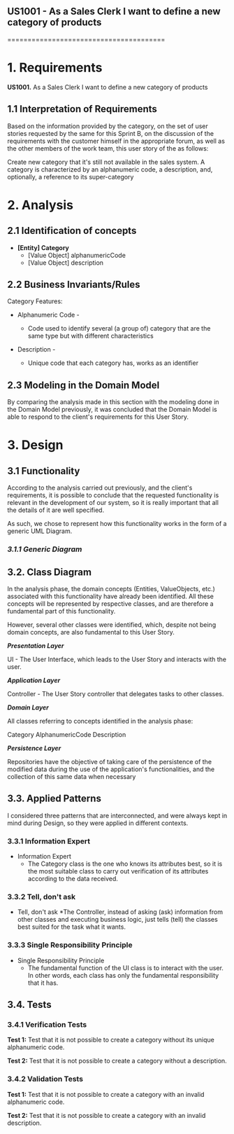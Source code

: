 ## US1001 - As a Sales Clerk I want to define a new category of products
=======================================

# 1. Requirements

**US1001.** As a Sales Clerk I want to define a new category of products

## 1.1 Interpretation of Requirements

Based on the information provided by the category, on the set of user stories requested by
the same for this Sprint B, on the discussion of the requirements with the
customer himself in the appropriate forum, as well as the other members of the
work team, this user story of the as follows:

Create new category that it's still not available in the sales system. A category is characterized by an alphanumeric code, a
description, and, optionally, a reference to its super-category


# 2. Analysis

## 2.1 Identification of concepts

* **[Entity] Category**
    * [Value Object] alphanumericCode
    * [Value Object] description
   

## 2.2 Business Invariants/Rules

Category Features:

- Alphanumeric Code -
    * Code used to identify several (a group of) category that are the same type but with different characteristics


- Description -
    * Unique code that each category has, works as an identifier




## 2.3 Modeling in the Domain Model

By comparing the analysis made in this section with the modeling done in the Domain Model previously, it was concluded that the Domain Model is able to respond to the client's requirements for this User Story.


# 3. Design

## 3.1 Functionality

According to the analysis carried out previously, and the client's requirements, it is possible to conclude that the requested functionality is relevant in the development of our system, so it is really important that all the details of it are well specified.

As such, we chose to represent how this functionality works in the form of a generic UML Diagram.


### _3.1.1 Generic Diagram_

## 3.2. Class Diagram

In the analysis phase, the domain concepts (Entities, ValueObjects, etc.) associated with this functionality have already been identified. All these concepts will be represented by respective classes, and are therefore a fundamental part of this functionality.

However, several other classes were identified, which, despite not being domain concepts, are also fundamental to this User Story.

**_Presentation Layer_**

UI - The User Interface, which leads to the User Story and interacts with the user.

**_Application Layer_**

Controller - The User Story controller that delegates tasks to other classes.

**_Domain Layer_**

All classes referring to concepts identified in the analysis phase:

Category
AlphanumericCode
Description



**_Persistence Layer_**

Repositories have the objective of taking care of the persistence of the modified data during the use of the application's functionalities, and the collection of this same data when necessary


## 3.3. Applied Patterns

I considered three patterns that are interconnected, and were always kept in mind during Design, so they were applied in different contexts.

### 3.3.1 Information Expert

* Information Expert
    * The Category class is the one who knows its attributes best, so it is the most suitable class to carry out verification of its attributes according to the data received.


### 3.3.2 Tell, don't ask

* Tell, don't ask
  *The Controller, instead of asking (ask) information from other classes and executing business logic, just tells (tell) the classes best suited for the task what it wants.


### 3.3.3 Single Responsibility Principle

* Single Responsibility Principle
    * The fundamental function of the UI class is to interact with the user. In other words, each class has only the fundamental responsibility that it has.


## 3.4. Tests


### 3.4.1 Verification Tests


**Test 1:** Test that it is not possible to create a category without its unique alphanumeric code.

**Test 2:** Test that it is not possible to create a category without a description.




### 3.4.2 Validation Tests

**Test 1:** Test that it is not possible to create a category with an invalid alphanumeric code.

**Test 2:** Test that it is not possible to create a category with an invalid description.
